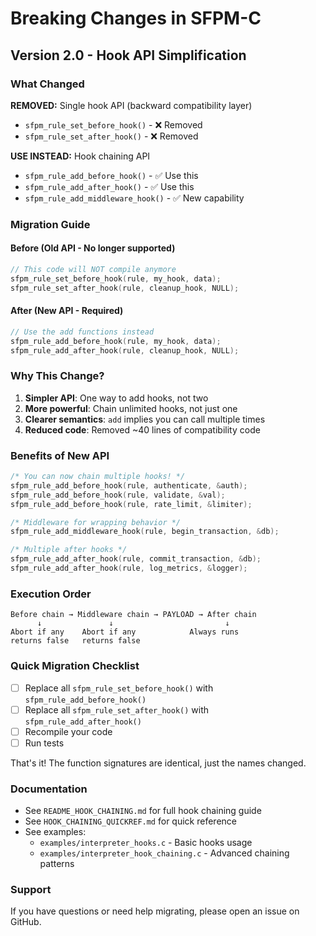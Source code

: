 # Breaking Changes in SFPM-C

## Version 2.0 - Hook API Simplification

### What Changed

**REMOVED:** Single hook API (backward compatibility layer)

-   `sfpm_rule_set_before_hook()` - ❌ Removed
-   `sfpm_rule_set_after_hook()` - ❌ Removed

**USE INSTEAD:** Hook chaining API

-   `sfpm_rule_add_before_hook()` - ✅ Use this
-   `sfpm_rule_add_after_hook()` - ✅ Use this
-   `sfpm_rule_add_middleware_hook()` - ✅ New capability

### Migration Guide

#### Before (Old API - No longer supported)

```c
// This code will NOT compile anymore
sfpm_rule_set_before_hook(rule, my_hook, data);
sfpm_rule_set_after_hook(rule, cleanup_hook, NULL);
```

#### After (New API - Required)

```c
// Use the add functions instead
sfpm_rule_add_before_hook(rule, my_hook, data);
sfpm_rule_add_after_hook(rule, cleanup_hook, NULL);
```

### Why This Change?

1. **Simpler API**: One way to add hooks, not two
2. **More powerful**: Chain unlimited hooks, not just one
3. **Clearer semantics**: `add` implies you can call multiple times
4. **Reduced code**: Removed ~40 lines of compatibility code

### Benefits of New API

```c
/* You can now chain multiple hooks! */
sfpm_rule_add_before_hook(rule, authenticate, &auth);
sfpm_rule_add_before_hook(rule, validate, &val);
sfpm_rule_add_before_hook(rule, rate_limit, &limiter);

/* Middleware for wrapping behavior */
sfpm_rule_add_middleware_hook(rule, begin_transaction, &db);

/* Multiple after hooks */
sfpm_rule_add_after_hook(rule, commit_transaction, &db);
sfpm_rule_add_after_hook(rule, log_metrics, &logger);
```

### Execution Order

```
Before chain → Middleware chain → PAYLOAD → After chain
      ↓               ↓                         ↓
Abort if any    Abort if any            Always runs
returns false   returns false
```

### Quick Migration Checklist

-   [ ] Replace all `sfpm_rule_set_before_hook()` with `sfpm_rule_add_before_hook()`
-   [ ] Replace all `sfpm_rule_set_after_hook()` with `sfpm_rule_add_after_hook()`
-   [ ] Recompile your code
-   [ ] Run tests

That's it! The function signatures are identical, just the names changed.

### Documentation

-   See `README_HOOK_CHAINING.md` for full hook chaining guide
-   See `HOOK_CHAINING_QUICKREF.md` for quick reference
-   See examples:
    -   `examples/interpreter_hooks.c` - Basic hooks usage
    -   `examples/interpreter_hook_chaining.c` - Advanced chaining patterns

### Support

If you have questions or need help migrating, please open an issue on GitHub.
